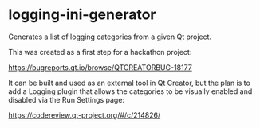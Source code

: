 # logging-ini-generator
Generates a list of logging categories from a given Qt project.

This was created as a first step for a hackathon project:

https://bugreports.qt.io/browse/QTCREATORBUG-18177

It can be built and used as an external tool in Qt Creator, but the plan is to add a Logging plugin that allows the categories to be visually enabled and disabled via the Run Settings page:

https://codereview.qt-project.org/#/c/214826/

